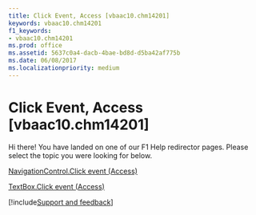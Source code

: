 ```yaml
---
title: Click Event, Access [vbaac10.chm14201]
keywords: vbaac10.chm14201
f1_keywords:
- vbaac10.chm14201
ms.prod: office
ms.assetid: 5637c0a4-dacb-4bae-bd8d-d5ba42af775b
ms.date: 06/08/2017
ms.localizationpriority: medium
---
```



# Click Event, Access [vbaac10.chm14201]

Hi there! You have landed on one of our F1 Help redirector pages. Please select the topic you were looking for below.

[NavigationControl.Click event (Access)](https://msdn.microsoft.com/library/c49b26bd-dbab-666a-ecc0-2b3137bb10a0%28Office.15%29.aspx)

[TextBox.Click event (Access)](https://msdn.microsoft.com/library/d102a526-2051-3a36-0f7a-fc234f126c47%28Office.15%29.aspx)

[!include[Support and feedback](~/includes/feedback-boilerplate.md)]